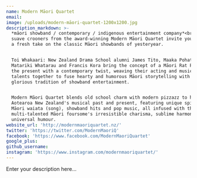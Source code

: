 ```yaml
---
name: Modern Māori Quartet
email:
image: /uploads/modern-māori-quartet-1200x1200.jpg
description_markdown: >-
  *māori showband / contemporary / indigenous entertainment company*<br>The
  suave crooners from the award-winning Modern Māori Quartet invite you to enjoy
  a fresh take on the classic Māori showbands of yesteryear.


  Toi Whakaari: New Zealand Drama School alumni James Tito, Maaka Pohatu,
  Matariki Whatarau and Francis Kora bring the concept of a Māori Rat Pack into
  the present with a contemporary twist, weaving their acting and musical
  talents together to fuse hearty and humorous Māori storytelling with the
  glorious tradition of showband entertainment.


  Modern Māori Quartet blends old school charm with modern pizzazz to highlight
  Aotearoa New Zealand's musical past and present, featuring unique spins on
  Māori waiata (song), showband hits and pop music, all infused with the
  multi-talented Māori foursome's irresistible charisma, sublime harmonies and
  universal humour.
website_url: 'http://modernmaoriquartet.nz/'
twitter: 'https://twitter.com/ModernMaoriQ'
facebook: 'https://www.facebook.com/ModernMaoriQuartet'
google_plus:
github_username:
instagram: 'https://www.instagram.com/modernmaoriquartet/'
---
```


Enter your description here...
